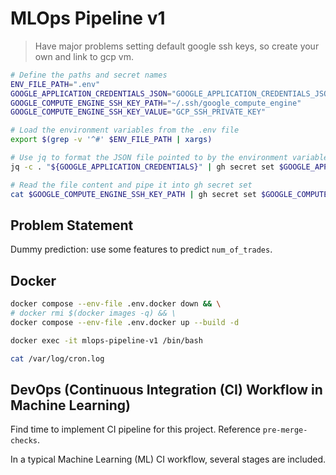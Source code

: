 # MLOps Pipeline v1


> Have major problems setting default google ssh keys, so create your own and
> link to gcp vm.

```bash
# Define the paths and secret names
ENV_FILE_PATH=".env"
GOOGLE_APPLICATION_CREDENTIALS_JSON="GOOGLE_APPLICATION_CREDENTIALS_JSON"
GOOGLE_COMPUTE_ENGINE_SSH_KEY_PATH="~/.ssh/google_compute_engine"
GOOGLE_COMPUTE_ENGINE_SSH_KEY_VALUE="GCP_SSH_PRIVATE_KEY"

# Load the environment variables from the .env file
export $(grep -v '^#' $ENV_FILE_PATH | xargs)

# Use jq to format the JSON file pointed to by the environment variable, and pipe this into gh secret set
jq -c . "${GOOGLE_APPLICATION_CREDENTIALS}" | gh secret set $GOOGLE_APPLICATION_CREDENTIALS_JSON -b-

# Read the file content and pipe it into gh secret set
cat $GOOGLE_COMPUTE_ENGINE_SSH_KEY_PATH | gh secret set $GOOGLE_COMPUTE_ENGINE_SSH_KEY_VALUE -b-
```

## Problem Statement

Dummy prediction: use some features to predict `num_of_trades`.

## Docker

```bash
docker compose --env-file .env.docker down && \
# docker rmi $(docker images -q) && \
docker compose --env-file .env.docker up --build -d
```

```bash
docker exec -it mlops-pipeline-v1 /bin/bash
```

```bash
cat /var/log/cron.log
```

## DevOps (Continuous Integration (CI) Workflow in Machine Learning)

Find time to implement CI pipeline for this project. Reference
`pre-merge-checks`.

In a typical Machine Learning (ML) CI workflow, several stages are included.




